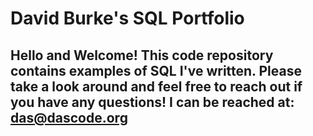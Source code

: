 # David Burke's SQL Portfolio
## Hello and Welcome! This code repository contains examples of SQL I've written. Please take a look around and feel free to reach out if you have any questions! I can be reached at: das@dascode.org
